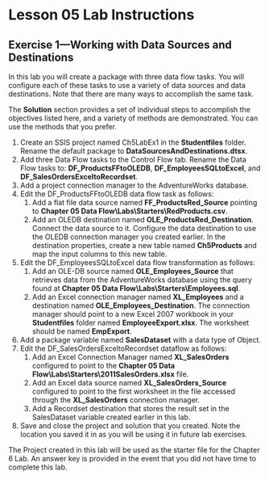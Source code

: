 # Lesson 05 Lab Instructions

## Exercise 1—Working with Data Sources and Destinations

In this lab you will create a package with three data flow tasks. You will configure each of these tasks to use a
 variety of data sources and data destinations. Note that there are many ways to accomplish the same task.

The **Solution** section provides a set of individual steps to accomplish the objectives listed here,
 and a variety of
 methods are demonstrated. You can use the methods that you prefer.

1. Create an SSIS project named Ch5LabEx1 in the **Studentfiles** folder. Rename the
 default package to **DataSourcesAndDestinations.dtsx**.
2. Add three Data Flow tasks to the Control Flow tab. Rename the Data Flow tasks to:
 **DF\_ProductsFFtoOLEDB**, **DF\_EmployeesSQLtoExcel**, and
 **DF\_SalesOrdersExceltoRecordset**.
3. Add a project connection manager to the AdventureWorks database.
4. Edit the DF\_ProductsFFtoOLEDB data flow task as follows:
    1. Add a flat file data source named **FF\_ProductsRed\_Source** pointing to **Chapter 05 Data Flow\Labs\Starters\RedProducts.csv**.
    2. Add an OLEDB destination named **OLE\_ProductsRed\_Destination**. Connect the data source to it.
     Configure the data destination to use the OLEDB connection manager you created earlier. In the destination
     properties,
     create a new table named **Ch5Products** and map the input columns to this new table.
5. Edit the DF\_EmployeesSQLtoExcel data flow transformation as follows:
    1. Add an OLE-DB source named **OLE\_Employees\_Source** that retrieves data from the AdventureWorks
     database using the query found at **Chapter 05 Data
     Flow\Labs\Starters\Employees.sql**.
    2. Add an Excel connection manager named **XL\_Employees** and a destination named
     **OLE\_Employees\_Destination**. The connection manager should point to a new Excel 2007 workbook
     in your
     **Studentfiles** folder named **EmployeeExport.xlsx**. The
     worksheet should
     be named **EmpExport**.
6. Add a package variable named **SalesDataset** with a data type of Object.
7. Edit the DF\_SalesOrdersExceltoRecordset dataflow as follows:
    1. Add an Excel Connection Manager named **XL\_SalesOrders** configured to point to the **Chapter 05 Data Flow\Labs\Starters\2011SalesOrders.xlsx** file.
    2. Add an Excel data source named **XL\_SalesOrders\_Source** configured to point to the first
     worksheet
     in the file accessed through the **XL\_SalesOrders** connection manager.
    3. Add a Recordset destination that stores the result set in the SalesDataset variable created earlier in this
     lab.
8. Save and close the project and solution that you created. Note the location you saved it in as you will be using
 it in future lab exercises.

The Project created in this lab will be used as the starter file for the Chapter 6 Lab. An answer key is provided
 in the event that you did not have time to complete this lab.